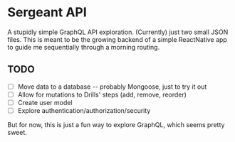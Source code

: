 # Sergeant API

A stupidly simple GraphQL API exploration. (Currently) just two small JSON files. This is meant to be the growing backend of a simple ReactNative app to guide me sequentially through a morning routing.

## TODO

- [ ] Move data to a database -- probably Mongoose, just to try it out
- [ ] Allow for mutations to Drills' steps (add, remove, reorder)
- [ ] Create user model
- [ ] Explore authentication/authorization/security

But for now, this is just a fun way to explore GraphQL, which seems pretty sweet.